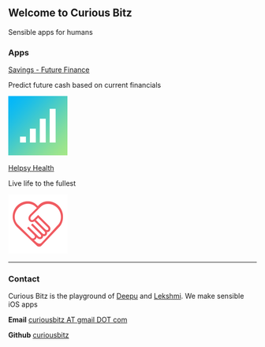 ## Welcome to Curious Bitz

Sensible apps for humans

### Apps

[Savings - Future Finance](https://itunes.apple.com/us/app/helpsy/id1194352663?mt=8)

Predict future cash based on current financials

![Savings - Future Finance](/Images/Savings.png) 

[Helpsy Health](https://itunes.apple.com/us/app/helpsy/id1194352663?mt=8)

Live life to the fullest

![Helpsy](/Images/Helpsy.png) 

---

### Contact

Curious Bitz is the playground of [Deepu](https://www.linkedin.com/in/deepumukundan/) and [Lekshmi](https://www.linkedin.com/in/lekshmiraveendranath/). We make sensible iOS apps

**Email** [curiousbitz AT gmail DOT com](mailto:curiousbitz@gmail.com)

**Github** [curiousbitz](https://github.com/curiousbitz)
